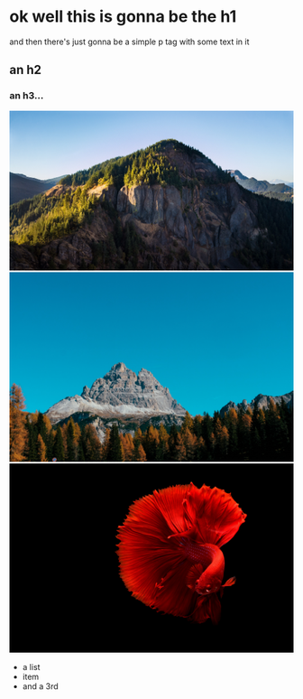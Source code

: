 # ok well this is gonna be the h1

and then there's just gonna be a simple p tag with some text in it

## an h2

### an h3...

![first iamge](/img/img1.jpg)
![2nd iamge](/img/img2.jpg)
![3rd iamge](/img/img3.jpg)

- a list
- item
- and a 3rd
